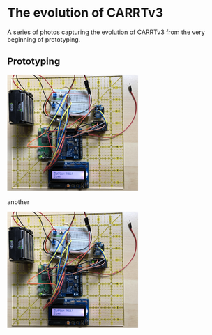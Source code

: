 # The evolution of CARRTv3 

A series of photos capturing the evolution of CARRTv3 from the very beginning of prototyping.

## Prototyping ##

<img src="https://github.com/igormiktor/CARRTv3/blob/main/images/2019-06-02%20Carrt3%20Prototyping.jpg" width="300" />

another

[<img src="https://github.com/igormiktor/CARRTv3/blob/main/images/2019-06-02%20Carrt3%20Prototyping.jpg" width="300" />]("https://github.com/igormiktor/CARRTv3/blob/main/images/2019-06-02%20Carrt3%20Prototyping.jpg")